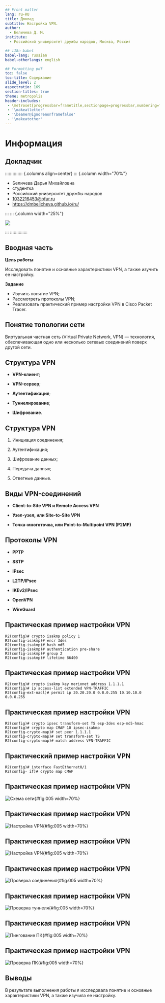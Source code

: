```yaml
---
## Front matter
lang: ru-RU
title: Доклад
subtitle: Настройка VPN.
author:
  - Беличева Д. М.
institute:
  - Российский университет дружбы народов, Москва, Россия

## i18n babel
babel-lang: russian
babel-otherlangs: english

## Formatting pdf
toc: false
toc-title: Содержание
slide_level: 2
aspectratio: 169
section-titles: true
theme: metropolis
header-includes:
 - \metroset{progressbar=frametitle,sectionpage=progressbar,numbering=fraction}
 - '\makeatletter'
 - '\beamer@ignorenonframefalse'
 - '\makeatother'
---
```


# Информация

## Докладчик

:::::::::::::: {.columns align=center}
::: {.column width="70%"}

  * Беличева Дарья Михайловна
  * студентка
  * Российский университет дружбы народов
  * [1032216453@pfur.ru](mailto:1032216453@pfur.ru)
  * <https://dmbelicheva.github.io/ru/>

:::
::: {.column width="25%"}

![](./image/belicheva.jpg)

:::
::::::::::::::

## Вводная часть

**Цель работы**

Исследовать понятие и основные характеристики VPN, а также изучить ее настройку.

**Задание**

* Изучить понятие VPN;
* Рассмотреть протоколы VPN;
* Реализовать практический пример настройки VPN в Cisco Packet Tracer.

## Понятие топологии сети

Виртуальная частная сеть (Virtual Private Network, VPN) — технология,
обеспечивающая одно или несколько сетевых соединений поверх другой сети.

## Структура VPN

- **VPN-клиент**;

- **VPN-сервер**;

- **Аутентификация**;

- **Туннелирование**;

- **Шифрование**.

## Структура VPN

1. Инициация соединения;

2. Аутентификация;

3. Шифрование данных;

4. Передача данных;

5. Ответные данные.

## Виды VPN-соединений

- **Client-to-Site VPN и Remote Access VPN**

- **Узел-узел, или Site-to-Site VPN**

- **Точка-многоточка, или Point-to-Multipoint VPN (P2MP)**

## Протоколы VPN

- **PPTP**

- **SSTP**

- **IPsec**

- **L2TP/IPsec**

- **IKEv2/IPsec**

- **OpenVPN**

- **WireGuard**

## Практическая пример настройки VPN

```
R2(config)# crypto isakmp policy 1
R2(config-isakmp)# encr 3des
R2(config-isakmp)# hash md5
R2(config-isakmp)# authentication pre-share
R2(config-isakmp)# group 2
R2(config-isakmp)# lifetime 86400
```

## Практическая пример настройки VPN

```
R2(config)# crypto isakmp key merionet address 1.1.1.1
R2(config)# ip access-list extended VPN-TRAFFIC
R2(config-ext-nacl)# permit ip 20.20.20.0 0.0.0.255 10.10.10.0 0.0.0.255
```

## Практическая пример настройки VPN

```
R2(config)# crypto ipsec transform-set TS esp-3des esp-md5-hmac
R2(config)# crypto map CMAP 10 ipsec-isakmp
R2(config-crypto-map)# set peer 1.1.1.1
R2(config-crypto-map)# set transform-set TS
R2(config-crypto-map)# match address VPN-TRAFFIC
```

## Практический пример настройки VPN

```
R2(config)# interface FastEthernet0/1
R2(config- if)# crypto map CMAP
```

## Практическая пример настройки VPN

![Схема сети](image/1.png){#fig:005 width=70%}

## Практическая пример настройки VPN

![Настройка VPN](image/2.png){#fig:005 width=70%}

## Практическая пример настройки VPN

![Настройка VPN](image/3.png){#fig:005 width=70%}

## Практическая пример настройки VPN

![Проверка соединения](image/4.png){#fig:005 width=70%}

## Практическая пример настройки VPN

![Проверка туннеля](image/5.png){#fig:005 width=70%}

## Практическая пример настройки VPN

![Пингование ПК](image/6.png){#fig:005 width=70%}

## Практическая пример настройки VPN

![Проверка ПК](image/7.png){#fig:005 width=70%}

## Выводы

В результате выполнения работы я исследовала понятие и основные характеристики VPN, а также изучила ее настройку.